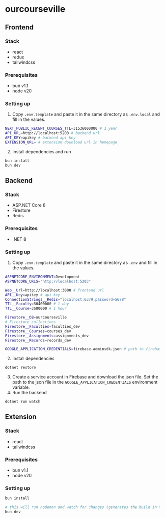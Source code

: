 # ourcourseville

## Frontend
### Stack
- react
- redux
- tailwindcss

### Prerequisites
- bun v1.1
- node v20

### Setting up
1. Copy `.env.template` and paste it in the same directory as `.env.local` and fill in the values.
```bash
NEXT_PUBLIC_RECENT_COURSES_TTL=31536000000 # 1 year
API_URL=http://localhost:5203 # backend url
API_KEY=apikey # backend api key
EXTENSION_URL= # extension download url in homepage
```
2. Install dependencies and run
```bash
bun install
bun dev
```

## Backend
### Stack
- ASP.NET Core 8
- Firestore
- Redis

### Prerequisites
- .NET 8

### Setting up
1. Copy `.env.template` and paste it in the same directory as `.env` and fill in the values.
```bash
ASPNETCORE_ENVIRONMENT=Development
ASPNETCORE_URLS="http://localhost:5203"

Web__Url=http://localhost:3000 # frontend url
API__Key=apikey # api key
ConnectionStrings__Redis="localhost:6379,password=5678"
TTL__Faculty=86400000 # 1 day
TTL__Course=3600000 # 1 hour

Firestore__DB=ourcourseville
# Firestore collections
Firestore__Faculties=faculties_dev
Firestore__Courses=courses_dev
Firestore__Assignments=assignments_dev
Firestore__Records=records_dev

GOOGLE_APPLICATION_CREDENTIALS=firebase-adminsdk.json # path to firebase admin sdk
```
2. Install dependencies
```bash
dotnet restore
```
3. Create a service account in Firebase and download the json file. Set the path to the json file in the `GOOGLE_APPLICATION_CREDENTIALS` environment variable.
4. Run the backend
```bash
dotnet run watch
```

## Extension
### Stack
- react
- tailwindcss

### Prerequisites
- bun v1.1
- node v20

### Setting up
```bash
bun install

# this will run nodemon and watch for changes (generates the build in the `dist` folder, you can load the extension in chrome by going to `chrome://extensions/` and enabling developer mode)
bun dev
```